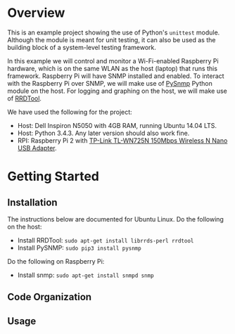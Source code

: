 # Overview

This is an example project showing the use of Python's `unittest` module. Although the module is meant for unit testing, it can also be used as the building block of a system-level testing framework.

In this example we will control and monitor a Wi-Fi-enabled Raspberry Pi hardware, which is on the same WLAN as the host (laptop) that runs this framework. Raspberry Pi will have SNMP installed and enabled. To interact with the Raspberry Pi over SNMP, we will make use of [PySnmp](http://pysnmp.sourceforge.net/) Python module on the host. For logging and graphing on the host, we will make use of [RRDTool](http://oss.oetiker.ch/rrdtool/).

We have used the following for the project:

* Host: Dell Inspiron N5050 with 4GB RAM, running Ubuntu 14.04 LTS.
* Host: Python 3.4.3. Any later version should also work fine.
* RPI: Raspberry Pi 2 with [TP-Link TL-WN725N 150Mbps Wireless N Nano USB Adapter](http://www.tp-link.com.au/products/details/TL-WN725N.html).

# Getting Started

## Installation

The instructions below are documented for Ubuntu Linux. Do the following on the host:

* Install RRDTool: `sudo apt-get install librrds-perl rrdtool`
* Install PySNMP: `sudo pip3 install pysnmp`

Do the following on Raspberry Pi:

* Install snmp: `sudo apt-get install snmpd snmp`

## Code Organization


## Usage

